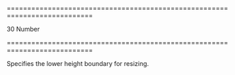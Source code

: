 <!--**
/*-------------------------------------------
    Auto-generated file. Do not modify.
-------------------------------------------

**-->
===========================================================================
<!--default-->30<!--/default-->
<!--type-->Number<!--/type-->
===========================================================================

<!--shortDescription-->
Specifies the lower height boundary for resizing.
<!--/shortDescription-->

<!--fullDescription-->

<!--/fullDescription-->